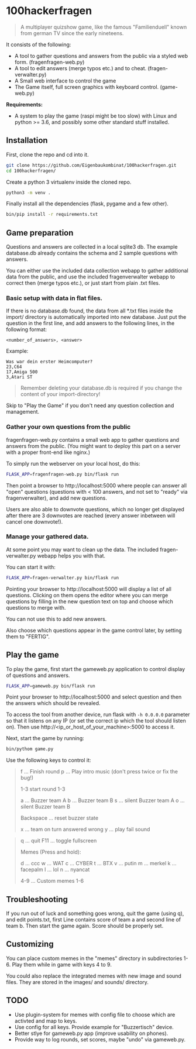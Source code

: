 # 100hackerfragen

> A multiplayer quizshow game, like the famous "Familienduell" known from german TV since the early nineteens.

It consists of the following:

* A tool to gather questions and answers from the public via a styled web form. (fragenfragen-web.py)
* A tool to edit answers (merge typos etc.) and to cheat. (fragen-verwalter.py)
* A Small web interface to control the game
* The Game itself, full screen graphics with keyboard control. (game-web.py)

**Requirements:**

* A system to play the game (raspi might be too slow) with Linux and python >= 3.6, and possibly some other standard stuff installed.


## Installation

First, clone the repo and cd into it.

```bash
git clone https://github.com/Eigenbaukombinat/100hackerfragen.git
cd 100hackerfragen/
```

Create a python 3 virtualenv inside the cloned repo.

```bash
python3 -m venv .
```

Finally install all the dependencies (flask, pygame and a few other).

```bash
bin/pip install -r requirements.txt
```

## Game preparation

Questions and answers are collected in a local sqlite3 db. The example database.db already contains the schema and 2 sample questions with answers.

You can either use the included data collection webapp to gather additional data from the public, and use the included fragenverwalter webapp to correct then (merge typos etc.), or just start from plain .txt files.

### Basic setup with data in flat files.

If there is no database.db found, the data from all *.txt files inside the import/ directory is automatically imported into new database. Just put the question in the first line, and add answers to the following lines, in the following format:

`<number_of_answers>, <answer>`

Example:

```
Was war dein erster Heimcomputer?
23,C64
17,Amiga 500
3,Atari ST
```

> Remember deleting your database.db is required if you change the content of your import-directory!

Skip to "Play the Game" if you don't need any question collection and management.

### Gather your own questions from the public

fragenfragen-web.py contains a small web app to gather questions and answers from the public. (You might want to deploy this part on a server with a proper front-end like nginx.)

To simply run the webserver on your local host, do this:

```bash
FLASK_APP=fragenfragen-web.py bin/flask run
```

Then point a browser to http://localhost:5000 where people can answer all "open" questions (questions with < 100 answers, and not set to "ready" via fragenverwalter), and add new questions.

Users are also able to downvote questions, which no longer get displayed after there are 3 downvotes are reached (every answer inbetween will cancel one downvote!).

### Manage your gathered data.

At some point you may want to clean up the data. The included fragen-verwalter.py webapp helps you with that.

You can start it with:

```bash
FLASK_APP=fragen-verwalter.py bin/flask run
```

Pointing your browser to http://localhost:5000 will display a list of all questions. Clicking on them opens the editor where you can merge questions by filling in the new question text on top and choose which questions to merge with.

You can not use this to add new answers.

Also choose which questions appear in the game control later, by setting them to "FERTIG".

## Play the game


To play the game, first start the gameweb.py application to control display of questions and answers.

```bash
FLASK_APP=gameweb.py bin/flask run
```

Point your browser to http://localhost:5000 and select question and then the answers which should be revealed.

To access the tool from another device, run flask with `-h 0.0.0.0` parameter so that it listens on any IP (or set the correct ip which the tool should listen on). Then use http://<ip_or_host_of_your_machine>:5000 to access it.


Next, start the game by running:

```bash
bin/pythom game.py
```

Use the following keys to control it:

> f ... Finish round
> p ... Play intro music (don't press twice or fix the bug!)
> 
> 1-3 start round 1-3
>
> a ... Buzzer team A
> b ... Buzzer team B
> s ... silent Buzzer team A
> o ... silent Buzzer team B
>
> Backspace ... reset buzzer state
>
> x ... team on turn answered wrong
> y ... play fail sound

> q ... quit
> F11 ... toggle fullscreen
>
> Memes (Press and hold):
>
> d ... ccc
> w ... WAT
> c ... CYBER
> t ... BTX
> v ... putin
> m ... merkel
> k ... facepalm
> l ... lol
> n ... nyancat
>
> 4-9 ... Custom memes 1-6


## Troubleshooting

If you run out of luck and something goes wrong, quit the game (using q), and edit points.txt, first Line contains score of team a and second line of team b.
Then start the game again. Score should be properly set.


## Customizing

You can place custom memes in the "memes" directory in subdirectories 1-6.
Play them while in game with keys 4 to 9.

You could also replace the integrated memes with new image and sound files. They are stored in the images/ and sounds/ directory.

## TODO

* Use plugin-system for memes with config file to choose which are activted and map to keys.
* Use config for all keys. Provide example for "Buzzertisch" device.
* Better stlye for gameweb.py app (improve usability on phones).
* Provide way to log rounds, set scores, maybe "undo" via gameweb.py.

